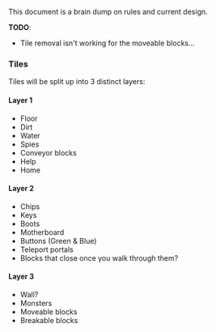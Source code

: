 This document is a brain dump on rules and current design.

**TODO**: 
- Tile removal isn't working for the moveable blocks...


### Tiles
Tiles will be split up into 3 distinct layers:

#### Layer 1
- Floor
- Dirt
- Water
- Spies
- Conveyor blocks
- Help
- Home

#### Layer 2
- Chips
- Keys
- Boots
- Motherboard
- Buttons (Green & Blue)
- Teleport portals
- Blocks that close once you walk through them?

#### Layer 3
- Wall?
- Monsters
- Moveable blocks
- Breakable blocks
